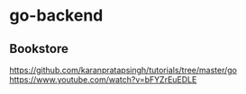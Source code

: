 # go-backend

## Bookstore
https://github.com/karanpratapsingh/tutorials/tree/master/go
https://www.youtube.com/watch?v=bFYZrEuEDLE
